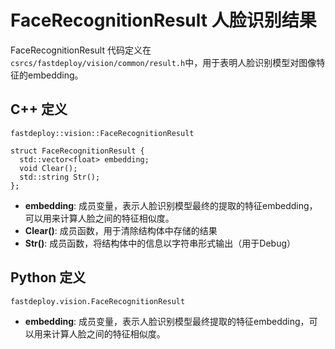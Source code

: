 # FaceRecognitionResult 人脸识别结果

FaceRecognitionResult 代码定义在`csrcs/fastdeploy/vision/common/result.h`中，用于表明人脸识别模型对图像特征的embedding。
## C++ 定义

`fastdeploy::vision::FaceRecognitionResult`

```
struct FaceRecognitionResult {
  std::vector<float> embedding;
  void Clear();
  std::string Str();
};
```

- **embedding**: 成员变量，表示人脸识别模型最终的提取的特征embedding，可以用来计算人脸之间的特征相似度。
- **Clear()**: 成员函数，用于清除结构体中存储的结果
- **Str()**: 成员函数，将结构体中的信息以字符串形式输出（用于Debug）

## Python 定义

`fastdeploy.vision.FaceRecognitionResult`

- **embedding**: 成员变量，表示人脸识别模型最终提取的特征embedding，可以用来计算人脸之间的特征相似度。
